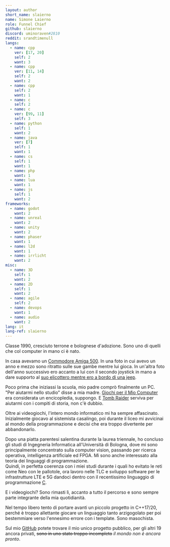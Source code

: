 ```yaml
---
layout: author
short_name: slaierno
name: Simone Laierno
role: Funnel Chief
github: slaierno
discord: uminoraven#2810
reddit: srandtimenull
langs:
  - name: cpp 
    ver: [17, 20]
    self: 2
    want: 3
  - name: cpp
    ver: [11, 14]
    self: 2
    want: 2
  - name: cpp
    self: 2
    want: 1
  - name: c
    self: 2
  - name: c
    ver: [99, 11]
    self: 3
  - name: python
    self: 1
    want: 2
  - name: java
    ver: [7]
    self: 1
    want: 1
  - name: cs
    self: 1
    want: 1
  - name: php
    want: 1
  - name: lua
    want: 1
  - name: js
    self: 1
    want: 2
frameworks:
  - name: godot
    want: 2
  - name: unreal
    want: 2
  - name: unity
    want: 2
  - name: phaser
    want: 1
  - name: l2d
    want: 1
  - name: irrlicht
    want: 2
misc:
  - name: 3D
    self: 1
    want: 2
  - name: 2D
    self: 1
    want: 2
  - name: agile
    self: 2
  - name: devops
    want: 1
  - name: audio
    want: 2
lang: it
lang-ref: slaierno
---
```


Classe 1990, cresciuto terrone e bolognese d'adozione. Sono uno di quelli che col computer in mano ci è nato.

In casa avevamo un [Commodore Amiga 500](https://en.wikipedia.org/wiki/Amiga_500). In una foto in cui avevo un anno e mezzo sono ritratto sulle sue gambe mentre lui gioca. In un'altra foto dell'anno successivo ero accanto a lui con il secondo joystick in mano a dare supporto al [suo elicottero mentre ero a bordo di una jeep](https://en.wikipedia.org/wiki/Silkworm_(video_game)).

Poco prima che iniziassi la scuola, mio padre comprò finalmente un PC. "Per aiutarmi nello studio" disse a mia madre. [Giochi per il Mio Computer](https://it.wikipedia.org/wiki/Giochi_per_il_mio_computer) era considerata un encicopledia, suppongo. E [Tomb Raider](https://en.wikipedia.org/wiki/Tomb_Raider(1996_video_game)) serviva per aiutarmi con i compiti di storia, non c'è dubbio.

Oltre ai videogiochi, l'intero mondo informatico mi ha sempre affascinato. Inizialmente giocavo al sistemista casalingo, poi durante il liceo mi avvicinai al mondo della programmazione e decisi che era troppo divertente per abbandonarlo.

Dopo una piatta parentesi salentina durante la laurea triennale, ho concluso gli studi di Ingegneria Informatica all'Università di Bologna, dove mi sono principalmente concentrato sulla computer vision, passando per ricerca operativa, intelligenza artificiale ed FPGA. Mi sono anche interessato alla teoria dei linguaggi di programmazione.  
Quindi, in perfetta coerenza con i miei studi durante i quali ho evitato le reti come Neo con le pallotole, ora lavoro nelle TLC e sviluppo software per le infrastrutture LTE e 5G dandoci dentro con il recentissimo linguaggio di programmazione [C](https://en.wikipedia.org/wiki/C_(programming_language)).

E i videogiochi? Sono rimasti lì, accanto a tutto il percorso e sono sempre parte integrante della mia quotidianità.

Nel tempo libero tento di portare avanti un piccolo progetto in C++17/20, perché è troppo allettante giocare un linguaggio tanto arzigogolato per poi bestemmiare verso l'ennesimo errore con i template. Sono masochista.

Sul mio [GitHub](https://www.github.com/slaierno) potete trovare il mio unico progetto pubblico, per gli altri 19 ancora privati, ~~sono in uno stato troppo incompleto~~ *il mondo non è ancora pronto*.